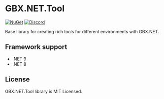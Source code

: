 # GBX.NET.Tool

[![NuGet](https://img.shields.io/nuget/vpre/GBX.NET.Tool?style=for-the-badge&logo=nuget)](https://www.nuget.org/packages/GBX.NET.Tool/)
[![Discord](https://img.shields.io/discord/1012862402611642448?style=for-the-badge&logo=discord)](https://discord.gg/tECTQcAWC9)

Base library for creating rich tools for different environments with GBX.NET.

## Framework support

- .NET 9
- .NET 8

## License

GBX.NET.Tool library is MIT Licensed.